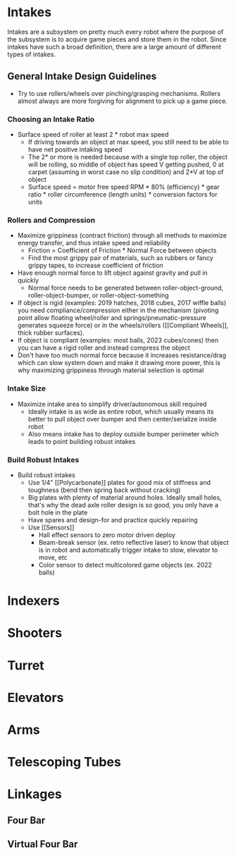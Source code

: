 # Intakes

Intakes are a subsystem on pretty much every robot where the purpose of the subsystem is to acquire game pieces and store them in the robot. Since intakes have such a broad definition, there are a large amount of different types of intakes.

## General Intake Design Guidelines

- Try to use rollers/wheels over pinching/grasping mechanisms. Rollers almost always are more forgiving for alignment to pick up a game piece.
### Choosing an Intake Ratio

- Surface speed of roller at least 2 * robot max speed
	- If driving towards an object at max speed, you still need to be able to have net positive intaking speed
	- The 2* or more is needed because with a single top roller, the object will be rolling, so middle of object has speed V getting pushed, 0 at carpet (assuming in worst case no slip condition) and 2*V at top of object
	- Surface speed = motor free speed RPM * 80% (efficiency) * gear ratio * roller circumference (length units) * conversion factors for units
### Rollers and Compression

- Maximize grippiness (contract friction) through all methods to maximize energy transfer, and thus intake speed and reliability
	- Friction = Coefficient of Friction * Normal Force between objects
	- Find the most grippy pair of materials, such as rubbers or fancy grippy tapes, to increase coefficient of friction
- Have enough normal force to lift object against gravity and pull in quickly
	- Normal force needs to be generated between roller-object-ground, roller-object-bumper, or roller-object-something
- If object is rigid (examples: 2019 hatches, 2018 cubes, 2017 wiffle balls) you need compliance/compression either in the mechanism (pivoting point allow floating wheel/roller and springs/pneumatic-pressure generates squeeze force) or in the wheels/rollers ([[Compliant Wheels]], thick rubber surfaces).
- If object is compliant (examples: most balls, 2023 cubes/cones) then you can have a rigid roller and instead compress the object
- Don't have too much normal force because it increases resistance/drag which can slow system down and make it drawing more power, this is why maximizing grippiness through material selection is optimal
### Intake Size

- Maximize intake area to simplify driver/autonomous skill required
	- Ideally intake is as wide as entire robot, which usually means its better to pull object over bumper and then center/serialize inside robot
	- Also means intake has to deploy outside bumper perimeter which leads to point building robust intakes
### Build Robust Intakes

- Build robust intakes
	- Use 1/4" [[Polycarbonate]] plates for good mix of stiffness and toughness (bend then spring back without cracking)
	- Big plates with plenty of material around holes. Ideally small holes, that's why the dead axle roller design is so good, you only have a bolt hole in the plate
	- Have spares and design-for and practice quickly repairing
	- Use [[Sensors]]
		- Hall effect sensors to zero motor driven deploy
		- Beam-break sensor (ex. retro reflective laser) to know that object is in robot and automatically trigger intake to stow, elevator to move, etc
		- Color sensor to detect multicolored game objects (ex. 2022 balls)

# Indexers

# Shooters

# Turret

# Elevators

# Arms

# Telescoping Tubes

# Linkages
## Four Bar

## Virtual Four Bar